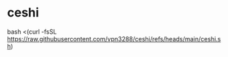 # ceshi

bash <(curl -fsSL https://raw.githubusercontent.com/vpn3288/ceshi/refs/heads/main/ceshi.sh)
